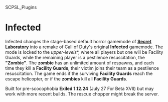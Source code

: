 SCPSL_Plugins

# Infected

Infected changes the stage-based default horror gamemode of **[Secret Laboratory](https://store.steampowered.com/app/700330/SCP_Secret_Laboratory/)** into a remake of Call of Duty's original **Infected** gamemode. The mode is locked to the *upper-levels**, where all players but one will be Facility Guards, while the remaining player is a pestilence resuscitation, the **"Zombie"**. The **zombie** has an unlimited amount of respawns, and each time they kill a **Facility Guards**, their victim joins their team as a pestilence resuscitation. The game ends if the surviving **Facility Guards** reach the escape helicopter, or if the **zombies** kill all **Facility Guards**.

Built for pre-scocophobia **Exiled 1.12.24** (July 27 For Beta XVII) but may work with more recent builds.
The rescue chopper might break the server.

